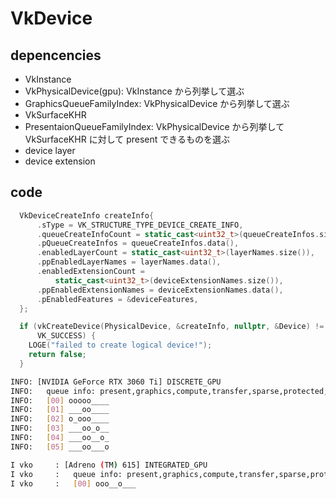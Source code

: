 # VkDevice

## depencencies

- VkInstance
- VkPhysicalDevice(gpu): VkInstance から列挙して選ぶ
- GraphicsQueueFamilyIndex: VkPhysicalDevice から列挙して選ぶ
- VkSurfaceKHR
- PresentaionQueueFamilyIndex: VkPhysicalDevice から列挙して VkSurfaceKHR に対して present できるものを選ぶ
- device layer
- device extension

## code

```cpp
  VkDeviceCreateInfo createInfo{
      .sType = VK_STRUCTURE_TYPE_DEVICE_CREATE_INFO,
      .queueCreateInfoCount = static_cast<uint32_t>(queueCreateInfos.size()),
      .pQueueCreateInfos = queueCreateInfos.data(),
      .enabledLayerCount = static_cast<uint32_t>(layerNames.size()),
      .ppEnabledLayerNames = layerNames.data(),
      .enabledExtensionCount =
          static_cast<uint32_t>(deviceExtensionNames.size()),
      .ppEnabledExtensionNames = deviceExtensionNames.data(),
      .pEnabledFeatures = &deviceFeatures,
  };

  if (vkCreateDevice(PhysicalDevice, &createInfo, nullptr, &Device) !=
      VK_SUCCESS) {
    LOGE("failed to create logical device!");
    return false;
  }
```

```sh
INFO: [NVIDIA GeForce RTX 3060 Ti] DISCRETE_GPU
INFO:   queue info: present,graphics,compute,transfer,sparse,protected,video_de,video_en,optical
INFO:   [00] ooooo____
INFO:   [01] ___oo____
INFO:   [02] o_ooo____
INFO:   [03] ___oo_o__
INFO:   [04] ___oo__o_
INFO:   [05] ___oo___o

I vko     : [Adreno (TM) 615] INTEGRATED_GPU
I vko     :   queue info: present,graphics,compute,transfer,sparse,protected,video_de,video_en,optical
I vko     :   [00] ooo__o___
```

